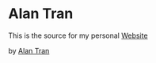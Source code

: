 # Alan Tran

This is the source for my personal [Website](http://alantran.co)

by [Alan Tran](http://twitter.com/athtran)

